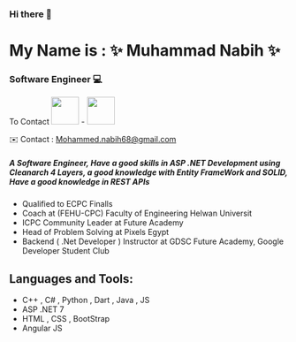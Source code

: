 ### Hi there 👋
# My Name is : ✨ Muhammad Nabih ✨
### Software Engineer 💻
To Contact
[<img src="https://cdn-icons-png.flaticon.com/128/3536/3536505.png" width="50" height="50"/>](https://www.linkedin.com/in/muhammed-nabih-b272a71ba/) - [<img src="https://cdn-icons-png.flaticon.com/128/5968/5968534.png" width="50" height="50"/>](mailto:Mohammed.nabih68@gmail.com)

✉️ Contact : Mohammed.nabih68@gmail.com 

##### A Software Engineer,   Have a good skills in ASP .NET Development using Cleanarch 4 Layers, a good knowledge with Entity FrameWork and SOLID, Have a good knowledge in REST APIs


- Qualified to ECPC Finalls
- Coach at (FEHU-CPC) Faculty of Engineering Helwan Universit
- ICPC Community Leader at Future Academy
- Head of Problem Solving at Pixels Egypt
- Backend ( .Net Developer ) Instructor at GDSC Future Academy, Google Developer Student Club
  
## Languages and Tools:
- C++ , C# , Python , Dart , Java , JS
- ASP .NET 7
- HTML , CSS , BootStrap
- Angular JS

 

<!--
**Muhammed-Nabih/Muhammed-Nabih** is a ✨ _special_ ✨ repository because its `README.md` (this file) appears on your GitHub profile.

Here are some ideas to get you started:

- 🔭 I’m currently working on ...
- 🌱 I’m currently learning ...
- 👯 I’m looking to collaborate on ...
- 🤔 I’m looking for help with ...
- 💬 Ask me about ...
- 📫 How to reach me: ...
- 😄 Pronouns: ...
- ⚡ Fun fact: ...
-->

